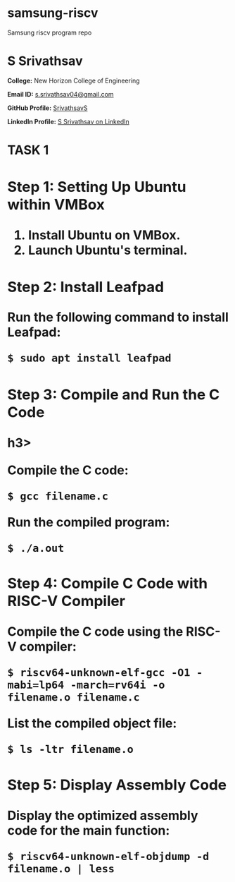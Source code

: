 # samsung-riscv
Samsung riscv program repo

<!DOCTYPE html>
<html lang="en">
<head>
    <meta charset="UTF-8">
    <meta name="viewport" content="width=device-width, initial-scale=1.0">
</head>
<body>
    <div class="container">
        <h1>S Srivathsav</h1>
        <p><strong>College:</strong> New Horizon College of Engineering</p>
        <p><strong>Email ID:</strong> <a href="mailto:s.srivathsav04@gmail.com">s.srivathsav04@gmail.com</a></p>
        <p><strong>GitHub Profile:</strong> <a href="https://github.com/SrivathsavS" target="_blank">SrivathsavS</a></p>
        <p><strong>LinkedIn Profile:</strong> <a href="https://www.linkedin.com/in/s-srivathsav-42616a21a" target="_blank">S Srivathsav on LinkedIn</a></p>
        <h1>TASK 1<h/1>
        <h3>Step 1: Setting Up Ubuntu within VMBox</h3>
        

1. Install Ubuntu on VMBox.
2. Launch Ubuntu's terminal.

<h3>Step 2: Install Leafpad</h3> 

Run the following command to install Leafpad:
```bash
$ sudo apt install leafpad
```

<h3>Step 3: Compile and Run the C Code</h3>h3>

Compile the C code:
```
$ gcc filename.c
```

Run the compiled program:
```
$ ./a.out
```
<h3>Step 4: Compile C Code with RISC-V Compiler</h3>

Compile the C code using the RISC-V compiler:
```
$ riscv64-unknown-elf-gcc -O1 -mabi=lp64 -march=rv64i -o filename.o filename.c
```
List the compiled object file:
```
$ ls -ltr filename.o
```
<h3>Step 5: Display Assembly Code</h3>

Display the optimized assembly code for the main function:
```
$ riscv64-unknown-elf-objdump -d filename.o | less
```

